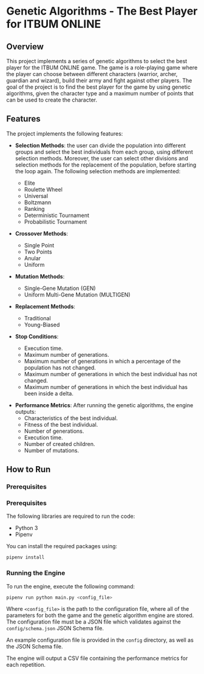 # Genetic Algorithms - The Best Player for ITBUM ONLINE

## Overview

This project implements a series of genetic algorithms to select the best player for the ITBUM ONLINE game. The game is a role-playing game where the player can choose between different characters (warrior, archer, guardian and wizard), build their army and fight against other players. The goal of the project is to find the best player for the game by using genetic algorithms, given the character type and a maximum number of points that can be used to create the character.

## Features

The project implements the following features:

* **Selection Methods**: the user can divide the population into different groups and select the best individuals from each group, using different selection methods. Moreover, the user can select other divisions and selection methods for the replacement of the population, before starting the loop again. The following selection methods are implemented:
    * Elite
    * Roulette Wheel
    * Universal
    * Boltzmann
    * Ranking
    * Deterministic Tournament
    * Probabilistic Tournament

* **Crossover Methods**:
    * Single Point
    * Two Points
    * Anular
    * Uniform

* **Mutation Methods**:
    * Single-Gene Mutation (GEN)
    * Uniform Multi-Gene Mutation (MULTIGEN)

* **Replacement Methods**:
    * Traditional
    * Young-Biased

* **Stop Conditions**:
    * Execution time.
    * Maximum number of generations.
    * Maximum number of generations in which a percentage of the population has not changed.
    * Maximum number of generations in which the best individual has not changed.
    * Maximum number of generations in which the best individual has been inside a delta.

- **Performance Metrics**: After running the genetic algorithms, the engine outputs:
  - Characteristics of the best individual.
  - Fitness of the best individual.
  - Number of generations.
  - Execution time.
  - Number of created children.
  - Number of mutations.

## How to Run

### Prerequisites

### Prerequisites

The following libraries are required to run the code:

- Python 3
- Pipenv

You can install the required packages using:

```bash
pipenv install
```

### Running the Engine

To run the engine, execute the following command:

```bash
pipenv run python main.py <config_file>
```

Where `<config_file>` is the path to the configuration file, where all of the parameters for both the game and the genetic algorithm engine are stored. The configuration file must be a JSON file which validates against the `config/schema.json` JSON Schema file.

An example configuration file is provided in the `config` directory, as well as the JSON Schema file.

The engine will output a CSV file containing the performance metrics for each repetition.